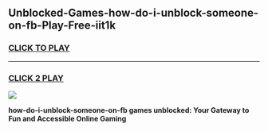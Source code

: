 
## Unblocked-Games-how-do-i-unblock-someone-on-fb-Play-Free-iit1k
<h3>
<a href="https://premium76.site?title=how-do-i-unblock-someone-on-fb&ref=18A1">CLICK TO PLAY</a></h3>
<hr>

<h3>
<a href="https://premium76.site?title=how-do-i-unblock-someone-on-fb&ref=18A1">CLICK 2 PLAY</a>
  
</h3>

<a href="https://premium76.site?title=how-do-i-unblock-someone-on-fb&ref=18A1"><img src="https://clearcache.store/games.png"></a>


**how-do-i-unblock-someone-on-fb games unblocked: Your Gateway to Fun and Accessible Online Gaming**
